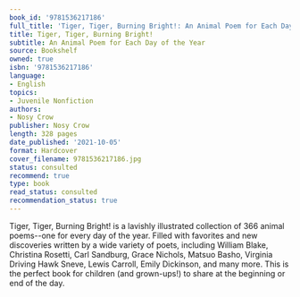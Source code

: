 ```yaml
---
book_id: '9781536217186'
full_title: 'Tiger, Tiger, Burning Bright!: An Animal Poem for Each Day of the Year'
title: Tiger, Tiger, Burning Bright!
subtitle: An Animal Poem for Each Day of the Year
source: Bookshelf
owned: true
isbn: '9781536217186'
language:
- English
topics:
- Juvenile Nonfiction
authors:
- Nosy Crow
publisher: Nosy Crow
length: 328 pages
date_published: '2021-10-05'
format: Hardcover
cover_filename: 9781536217186.jpg
status: consulted
recommend: true
type: book
read_status: consulted
recommendation_status: true
---
```

Tiger, Tiger, Burning Bright! is a lavishly illustrated collection of 366 animal poems--one for every day of the year. Filled with favorites and new discoveries written by a wide variety of poets, including William Blake, Christina Rosetti, Carl Sandburg, Grace Nichols, Matsuo Basho, Virginia Driving Hawk Sneve, Lewis Carroll, Emily Dickinson, and many more. This is the perfect book for children (and grown-ups!) to share at the beginning or end of the day.

